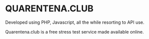 # QUARENTENA.CLUB

Developed using PHP, Javascript, all the while resorting to API use.

Quarentena.club is a free stress test service made available online.
